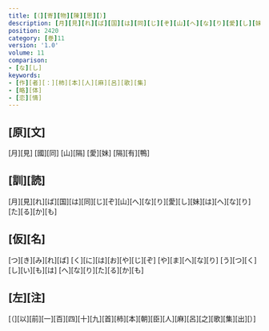 ```yaml
---
title: [（][寄][物][陳][思][）]
description: [月][見][れ][ば][国][は][同][じ][ぞ][山][へ][な][り][愛][し][妹][は][へ][な][り][た][る][か][も]
position: 2420
category: [巻]11
version: '1.0'
volume: 11
comparison:
- [な][し]
keywords:
- [作][者][：][柿][本][人][麻][呂][歌][集]
- [略][体]
- [恋][情]
---
```


## [原][文]

[月][見] [國][同] [山][隔] [愛][妹] [隔][有][鴨]

## [訓][読]

[月][見][れ][ば][国][は][同][じ][ぞ][山][へ][な][り][愛][し][妹][は][へ][な][り][た][る][か][も]

## [仮][名]

[つ][き][み][れ][ば] [く][に][は][お][や][じ][ぞ] [や][ま][へ][な][り] [う][つ][く][し][い][も][は] [へ][な][り][た][る][か][も]

## [左][注]

[（][以][前][一][百][四][十][九][首][柿][本][朝][臣][人][麻][呂][之][歌][集][出][）]
